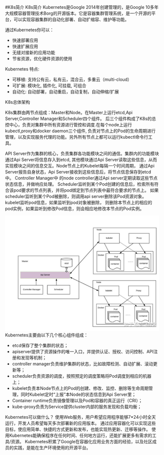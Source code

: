 #K8s简介
​K8s简介
Kubernetes是Google 2014年创建管理的，是Google 10多年大规模容器管理技术Borg的开源版本。它是容器集群管理系统，是一个开源的平台，可以实现容器集群的自动化部署、自动扩缩容、维护等功能。

通过Kubernetes你可以：
- 快速部署应用
- 快速扩展应用
- 无缝对接新的应用功能
- 节省资源，优化硬件资源的使用

Kubernetes 特点:
- 可移植: 支持公有云，私有云，混合云，多重云（multi-cloud）
- 可扩展: 模块化, 插件化, 可挂载, 可组合
- 自动化: 自动部署，自动重启，自动复制，自动伸缩/扩展

K8s总体架构

K8s集群由两节点组成：Master和Node。在Master上运行etcd,Api Server,Controller Manager和Scheduler四个组件。
后三个组件构成了K8s的总控中心，负责对集群中所有资源进行管控和调度.在每个node上运行kubectl,proxy和docker daemon三个组件,
负责对节点上的Pod的生命周期进行管理，以及实现服务代理的功能。另外所有节点上都可以运行kubectl命令行工具。

API Server作为集群的核心，负责集群各功能模块之间的通信。集群内的功能模块通过Api Server将信息存入到etcd,
其他模块通过Api Server读取这些信息，从而实现模块之间的信息交互。Node节点上的Kubelet每隔一个时间周期，
通过Api Server报告自身状态，Api Server接收到这些信息后，将节点信息保存到etcd中。
Controller Manager中 的node controller通过Api server定期读取这些节点状态信息，并做响应处理。
Scheduler监听到某个Pod创建的信息后，检索所有符合该pod要求的节点列表，并将pod绑定到节点列表中最符合要求的节点上。
如果scheduler监听到某个Pod被删除，则调用api server删除该Pod资源对象。kubelet监听pod信息，如果监听到pod对象被删除，
则删除本节点上的相应的pod实例，如果监听到修改Pod信息，则会相应地修改本节点的Pod实例。

![avatar](K8架构图.png)
Kubernetes主要由以下几个核心组件组成：

- etcd保存了整个集群的状态；
- apiserver提供了资源操作的唯一入口，并提供认证、授权、访问控制、API注册和发现等机制；
- controller manager负责维护集群的状态，比如故障检测、自动扩展、滚动更新等；
- scheduler负责资源的调度，按照预定的调度策略将Pod调度到相应的机器上；
- kubelet负责本Node节点上的Pod的创建、修改、监控、删除等生命周期管理，同时Kubelet定时“上报”本Node的状态信息到Api Server里；
- Container runtime负责镜像管理以及Pod和容器的真正运行（CRI）；
- kube-proxy负责为Service提供cluster内部的服务发现和负载均衡；

Kubernetes可以做什么？
使用Web服务，用户希望应用程序能够7*24小时全天运行，开发人员希望每天多次部署新的应用版本。
通过应用容器化可以实现这些目标，使应用简单、快捷的方式更新和发布，也能实现热更新、迁移等操作。
使用Kubernetes能确保程序在任何时间、任何地方运行，还能扩展更多有需求的工具/资源。
Kubernetes积累了Google在容器化应用业务方面的经验，以及社区成员的实践，是能在生产环境使用的开源平台。

